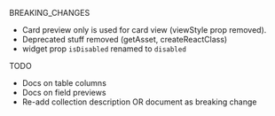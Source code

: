 BREAKING_CHANGES

- Card preview only is used for card view (viewStyle prop removed).
- Deprecated stuff removed (getAsset, createReactClass)
- widget prop `isDisabled` renamed to `disabled`

TODO

- Docs on table columns
- Docs on field previews
- Re-add collection description OR document as breaking change
